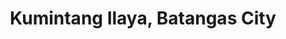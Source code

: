---
title: Kumintang Ilaya, Batangas City
url: /kumintang-ilaya-batangas-city/
latitude: 13.774
longitude: 121.066
---